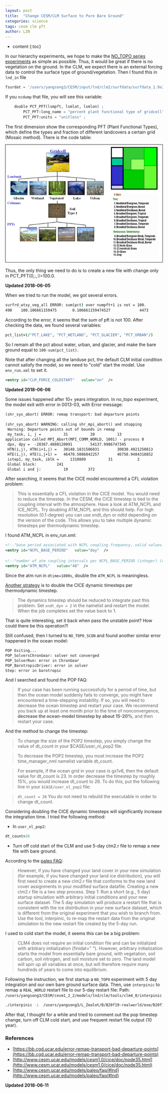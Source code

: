 ```yaml
---
layout: post
title:  "Change CESM/CLM Surface to Pure Bare Ground"
categories: science 
tags: cesm clm pft
author: LZN
---
```


* content
{:toc}

In our hierarchy experiments, we hope to make the [NO_TOPO series experiments](https://novarizark.github.io/2018/06/06/cesm-fully-coupled-aquap/) as simple as possible. Thus, it would be great if there is no vegetation on the ground. 
In the CLM, we expect there is an external forcing data to control the surface type of ground/vegetation. Then I found this in `lnd_in` file

``` python
fsurdat = '/users/yangsong3/CESM/input/lnd/clm2/surfdata/surfdata_1.9x2.5_simyr2000_c091005.nc'
```

If you `ncdump` that file, you will see this variable:

``` python
	double PCT_PFT(lsmpft, lsmlat, lsmlon) ;
		PCT_PFT:long_name = "percent plant functional type of gridcell" ;
		PCT_PFT:units = "unitless" ;
```

The first dimension show the corresponding PFT (Plant Functional Types), which define the types and fraction of different landcovers a certain grid (Mosaic method). There is the code table:

![](https://github.com/Novarizark/Novarizark.github.io/blob/master/uploads/2021/landcover.jpg?raw=true)

Thus, the only thing we need to do is to create a new file with change only in PCT_PFT(0,:,:)=100.0.

**Updated 2018-06-05**

When we tried to run the model, we got several errors.

``` bash
surfrd_wtxy_veg_all ERROR: sum(pct) over numpft+1 is not = 100.
490    100.106661159475       0.106661159474527             4473
```

According to the error, it seems that the sum of pft is not 100. After checking the data, we found several variables:

``` fortran
pct_list=(/"PCT_LAKE", "PCT_WETLAND", "PCT_GLACIER", "PCT_URBAN"/)
```
So I remain all the pct about water, urban, and glacier, and make the bare ground equal to `100-sum(pct_list)`.

Note that after changing all the landuse pct, the default CLM initial condition cannot satisfy the model, so we need to "cold" start the model. Use `env_run.xml` to set it.

``` xml
<entry id="CLM_FORCE_COLDSTART"   value="on"  />
```

**Updated 2018-06-06**

Some issues happened after 10+ years integration. In no_topo experiment, the model exit with error in 0013-03, with Error message:

```
(shr_sys_abort) ERROR: remap transport: bad departure points 
  
(shr_sys_abort) WARNING: calling shr_mpi_abort() and stopping
 Warning: Departure points out of bounds in remap
 my_task, i, j =          31          20          13     
application called MPI_Abort(MPI_COMM_WORLD, 1001) - process 0
 dpx, dpy =  -28367.4880120091        54137.9986747345     
 HTN(i,j), HTN(i+1,j) =   30148.1831506031        30030.4921250813     
 HTE(i,j), HTE(i,j+1) =   46470.5086842257        46750.9484318852     
 istep1, my_task, iblk =     1310809          31           2      
 Global block:         241    
 Global i and j:          19         372    
```

After searching, it seems that the CICE model encountered a CFL violation problem:

>This is essentially a CFL violation in the CICE model. You would need to reduce the timestep. In the CESM, the CICE timestep is tied to the coupling interval with the atmosphere. Have a look at ATM_NCPL and ICE_NCPL. Try doubling ATM_NCPL and this should help. For high resolution (0.1-degree) you can use xndt_dyn or ndtd depending on the version of the code. This allows you to take multiple dynamic timesteps per thermodynamic timestep.

I found ATM_NCPL in env_run.xml:

```xml
<!--"base period associated with NCPL coupling frequency, valid values: hour,day,year,decade (char) " -->
<entry id="NCPL_BASE_PERIOD"   value="day"  />    

<!--"number of atm coupling intervals per NCPL_BASE_PERIOD (integer) (char) " -->
<entry id="ATM_NCPL"   value="48"  />
```
Since the atm run in `dtime=1800s`, double the `ATM_NCPL` is meaningless. 

[Another strategy](http://www.cesm.ucar.edu/models/cesm1.0/cice/doc/node35.html) is to double the CICE dynamic timesteps per thermodynamic timestep.

>The dynamics timestep should be reduced to integrate past this problem. Set
>`xndt_dyn = 2`
>in the namelist and restart the model. When the job completes set the value back to 1.

That is quite interesting, set it back when pass the unstable point? How could there be this operation?!

Still confused, then I turned to `NO_TOPO_SCON` and found another similar error happened in the ocean model:

``` 
POP Exiting...
POP_SolversChronGear: solver not converged
POP_SolverRun: error in ChronGear
POP_BarotropicDriver: error in solver 
Step: error in barotropic
```

And I searched and found the POP FAQ:

>If your case has been running successfully for a period of time, but then the ocean model suddenly fails to converge, you might have encountered a time-stepping instability. If so, you will need to decrease the ocean timestep and restart your case. We recommend you back up at least one month prior to the time of nonconvergence, **decrease the ocean-model timestep by about 15-20%**, and then restart your case.

And the method to change the timestep:
>To change the size of the POP2 timestep, you simply change the value of dt_count in your $CASE/user_nl_pop2 file.

>To decrease the POP2 timestep, you must increase the POP2 time_manager_nml namelist variable dt_count.

>For example, if the ocean grid in your case is gx1v6, then the default value for dt_count is 23. In order decrease the timestep by roughly 15%, you would increase dt_count to 26. To do this, put the following line in your `$CASE/user_nl_pop2` file:

>`dt_count = 26`
You do not need to rebuild the executable in order to change dt_count.

Considering doubling the CICE dynamic timesteps will significantly increase the integration time. I tried the following method:

* In `user_nl_pop2`:

``` fortran
dt_count=26
```

* Turn off cold start of the CLM and use 5-day clm2.r file to remap a new file with bare ground.

According to the [paleo FAQ](http://www.cesm.ucar.edu/models/paleo/faq/#lnd):

>However, if you have changed your land cover in your new simulation (for example, if you have changed your land ice distribution), you will first need to create a new clm2.r file that conforms to the new land cover assignments in your modified surface datafile.  Creating a new clm2.r file is a two step process.  Step 1:  Run a short (e.g., 5 day) startup simulation with arbitrary initial conditions and your new surface dataset. The 5 day simulation will produce a restart file that is consistent with the ice distribution in your new surface dataset, which is different from the original experiment that you wish to branch from.  Use the tool, interpinic, to re-map the restart data from the original simulation to the new restart file created by the 5-day run.

I used to cold start the model, it seems this can be a big problem:
>CLM4 does not require an initial condition file and can be initialized with arbitrary initialization (finidat=" "). However, arbitrary initialization starts the model from essentially bare ground, with vegetation, soil carbon, soil nitrogen, and soil moisture set to zero. The land model will spin up all variables at once, but will therefore require many hundreds of years to come into equilibrium.

Following the instruction, we first startup a `NO_TOPO` experiment with 5 day integration and our own bare ground surface data. Then, use `interpinic` to remap a `REAL_WORLD` restart file to our 5-day restart file:
Path: `/users/yangsong3/CESM/cesm1_2_2/models/lnd/clm/tools/clm4_0/interpinic`
``` bash
./interpinic -i  /users/yangsong3/L_Zealot/B/B20f19-realworld/exe/B20f19-realworld.clm2.r.0021-01-01-00000.nc -o /users/yangsong3/L_Zealot/B/B20f19-topo/clm.r/B20f19-topo.clm2.r.interpinic.nc 
```

After that, I thought for a while and tried to comment out the pop timestep change, turn off CLM cold start, and use frequent restart file output (10 year). 

### References

* [https://bb.cgd.ucar.edu/error-remap-transport-bad-departure-points](https://bb.cgd.ucar.edu/error-remap-transport-bad-departure-points)
* [http://www.cesm.ucar.edu/models/cesm1.0/cice/doc/node35.html](http://www.cesm.ucar.edu/models/cesm1.0/cice/doc/node35.html)
* [http://www.cesm.ucar.edu/models/paleo/faq/#lnd](http://www.cesm.ucar.edu/models/paleo/faq/#lnd)


**Updated 2018-06-11**
